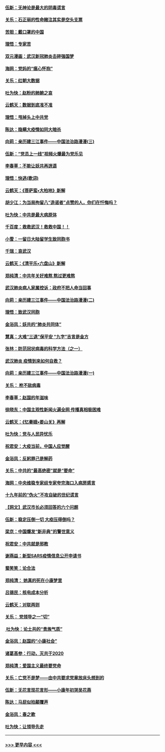 #### [伍新：无神论是最大的阴毒谎言](../pages/nsc993/n11846129.md?t=02051822) 
#### [关乐：石正丽的性命赌注其实是空头支票](../pages/nsc993/n11846109.md?t=02051822) 
#### [苦胆：戴口罩的中国](../pages/nsc993/n11845576.md?t=02051822) 
#### [理悟：专家苦](../pages/nsc993/n11845564.md?t=02051822) 
#### [双元漫画：武汉新冠肺炎击碎强国梦](../pages/nsc993/n11843320.md?t=02051822) 
#### [海网：党妈的“瘟心怀抱”](../pages/nsc993/n11840740.md?t=02051822) 
#### [关乐：红朝大数据](../pages/nsc993/n11840675.md?t=02051822) 
#### [吐为快：赵粉的肺腑之哀](../pages/nsc993/n11840618.md?t=02051822) 
#### [云鹤天：数据到底准不准](../pages/nsc993/n11840325.md?t=02051822) 
#### [理悟：甩掉头上中共党](../pages/nsc993/n11838826.md?t=02051822) 
#### [陈达：隐瞒大疫情如同大暗杀](../pages/nsc993/n11838771.md?t=02051822) 
#### [向莉：亲历建三江事件——中国法治路漫漫(三)](../pages/nsc993/n11831825.md?t=02051822) 
#### [伍新：“党员上一线”视频火爆最为党乐见](../pages/nsc993/n11838200.md?t=02051822) 
#### [李春草：不能让妖共再逍遥](../pages/nsc993/n11838102.md?t=02051822) 
#### [理悟：快逃(歌词)](../pages/nsc993/n11838083.md?t=02051822) 
#### [云鹤天：《菩萨蛮▪大柏地》新解](../pages/nsc993/n11838059.md?t=02051822) 
#### [胡少江：为当局拘留八“造谣者”点赞的人，你们在忏悔吗？](../pages/nsc993/n11836801.md?t=02051822) 
#### [吐为快：中共是最大病原体](../pages/nsc993/n11836748.md?t=02051822) 
#### [千百度：救救武汉！救救中国！！](../pages/nsc993/n11836145.md?t=02051822) 
#### [小雪：一留日大陆留学生致同胞书](../pages/nsc993/n11834624.md?t=02051822) 
#### [千瑞：哀武汉](../pages/nsc993/n11833647.md?t=02051822) 
#### [云鹤天：《清平乐▪六盘山》新解](../pages/nsc993/n11833611.md?t=02051822) 
#### [郑纯清：中共年关好难熬 熬过更难熬](../pages/nsc993/n11833489.md?t=02051822) 
#### [武汉肺炎病人家属控诉：政府不把人命当回事](../pages/nsc993/n11833205.md?t=02051822) 
#### [向莉：亲历建三江事件——中国法治路漫漫(二)](../pages/nsc993/n11829102.md?t=02051822) 
#### [理悟：致武汉同胞](../pages/nsc993/n11831522.md?t=02051822) 
#### [金浴凤：妖共的“肺炎共同体”](../pages/nsc993/n11829448.md?t=02051822) 
#### [慧真：大难“三退”保平安 “九字”吉言是金方](../pages/nsc993/n11829501.md?t=02051822) 
#### [张林：防范冠状病毒的科学方法（之一）](../pages/nsc993/n11828618.md?t=02051822) 
#### [武汉肺炎 疫情到来如何自救？](../pages/nsc993/n11827632.md?t=02051822) 
#### [向莉：亲历建三江事件——中国法治路漫漫(一)](../pages/nsc993/n11827190.md?t=02051822) 
#### [关乐： 枪不敌病毒](../pages/nsc993/n11826746.md?t=02051822) 
#### [李春草：赵国的年滋味](../pages/nsc993/n11826321.md?t=02051822) 
#### [徐晓东：中国主观性新闻火遍全网 传播真相极困难](../pages/nsc993/n11826508.md?t=02051822) 
#### [云鹤天：《忆秦娥▪娄山关》再解](../pages/nsc993/n11824682.md?t=02051822) 
#### [吐为快：党与人民异忧乐](../pages/nsc993/n11824660.md?t=02051822) 
#### [祝君安：大疫当前，中国人应觉醒](../pages/nsc993/n11821946.md?t=02051822) 
#### [金浴凤：反躬罪己是解药](../pages/nsc993/n11820280.md?t=02051822) 
#### [关乐：中共的“最高绝密”就是“要命”](../pages/nsc993/n11816946.md?t=02051822) 
#### [海网：中央维稳专家组专家夸完海口入病房感言](../pages/nsc993/n11815138.md?t=02051822) 
#### [十九年前的“伪火”不攻自破的世纪谎言](../pages/nsc993/n11813238.md?t=02051822) 
#### [【网文】武汉市长必须回答的六个问题](../pages/nsc993/n11813848.md?t=02051822) 
#### [伍新：稳定压倒一切 大疫压得倒吗？](../pages/nsc993/n11812634.md?t=02051822) 
#### [梁京：中国爆发“新非典”的警世意义](../pages/nsc993/n11812554.md?t=02051822) 
#### [祝君安：中共就是邪教](../pages/nsc993/n11812431.md?t=02051822) 
#### [谢燕益：新型SARS疫情信息公开申请书](../pages/nsc993/n11808840.md?t=02051822) 
#### [蜀笑笑：论合法](../pages/nsc993/n11808064.md?t=02051822) 
#### [郑纯清： 她真的死在小康梦里](../pages/nsc993/n11806623.md?t=02051822) 
#### [吕锡民：核电成本分析](../pages/nsc993/n11806284.md?t=02051822) 
#### [云鹤天：对联两则](../pages/nsc993/n11805957.md?t=02051822) 
#### [关乐： 党领导之一“切”](../pages/nsc993/n11804505.md?t=02051822) 
#### [ 吐为快：论土共的“贵族气质”](../pages/nsc993/n11804490.md?t=02051822) 
#### [金浴凤：赵国的“小康社会”](../pages/nsc993/n11804452.md?t=02051822) 
#### [诸葛高参：行动，灭共于2020](../pages/nsc993/n11804120.md?t=02051822) 
#### [郑纯清：爱国主义最终要党命](../pages/nsc993/n11802197.md?t=02051822) 
#### [关乐：亡党不是梦——由中共要求党章放床头想到的](../pages/nsc993/n11802156.md?t=02051822) 
#### [伍新：无花言现花言形——小康年初哭吴花燕](../pages/nsc993/n11800044.md?t=02051822) 
#### [陈达：马屁似拍颠覆声](../pages/nsc993/n11800010.md?t=02051822) 
#### [金浴凤：春之歌](../pages/nsc993/n11797687.md?t=02051822) 
#### [吐为快：让领导先走](../pages/nsc993/n11797512.md?t=02051822) 

----
#### [ >>> 更早内容 <<< ](../indexes/nsc993-earlier.md)
